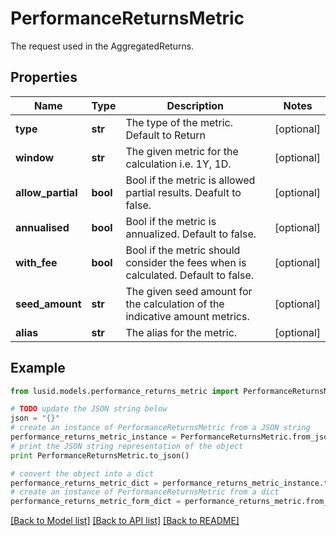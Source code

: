 # PerformanceReturnsMetric

The request used in the AggregatedReturns.

## Properties
Name | Type | Description | Notes
------------ | ------------- | ------------- | -------------
**type** | **str** | The type of the metric. Default to Return | [optional] 
**window** | **str** | The given metric for the calculation i.e. 1Y, 1D. | [optional] 
**allow_partial** | **bool** | Bool if the metric is allowed partial results. Deafult to false. | [optional] 
**annualised** | **bool** | Bool if the metric is annualized. Default to false. | [optional] 
**with_fee** | **bool** | Bool if the metric should consider the fees when is calculated. Default to false. | [optional] 
**seed_amount** | **str** | The given seed amount for the calculation of the indicative amount metrics. | [optional] 
**alias** | **str** | The alias for the metric. | [optional] 

## Example

```python
from lusid.models.performance_returns_metric import PerformanceReturnsMetric

# TODO update the JSON string below
json = "{}"
# create an instance of PerformanceReturnsMetric from a JSON string
performance_returns_metric_instance = PerformanceReturnsMetric.from_json(json)
# print the JSON string representation of the object
print PerformanceReturnsMetric.to_json()

# convert the object into a dict
performance_returns_metric_dict = performance_returns_metric_instance.to_dict()
# create an instance of PerformanceReturnsMetric from a dict
performance_returns_metric_form_dict = performance_returns_metric.from_dict(performance_returns_metric_dict)
```
[[Back to Model list]](../README.md#documentation-for-models) [[Back to API list]](../README.md#documentation-for-api-endpoints) [[Back to README]](../README.md)



